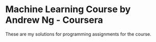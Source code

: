 # Machine Learning Course by Andrew Ng - Coursera

These are my solutions for programming assignments for the course. 
